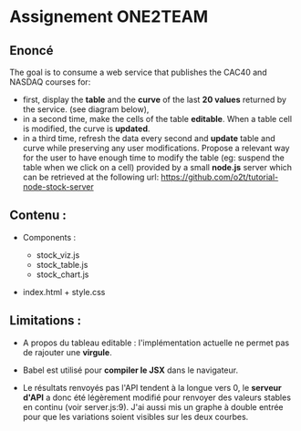 # Assignement ONE2TEAM

## Enoncé

The goal is to consume a web service that publishes the CAC40 and NASDAQ courses for:
- first, display the __table__ and the __curve__ of the last __20 values__ returned by the service. (see diagram below),
- in a second time, make the cells of the table __editable__. When a table cell is modified, the curve is __updated__.
- in a third time, refresh the data every second and __update__ table and curve while preserving any user modifications.
Propose a relevant way for the user to have enough time to modify the table (eg: suspend the table when we click on a cell)
provided by a small __node.js__ server which can be retrieved at the following url: https://github.com/o2t/tutorial-node-stock-server


## Contenu :

- Components :
    * stock_viz.js
    * stock_table.js
    * stock_chart.js

- index.html + style.css


## Limitations :

- A propos du tableau editable : l'implémentation actuelle ne permet pas de rajouter une __virgule__.

- Babel est utilisé pour __compiler le JSX__ dans le navigateur.

- Le résultats renvoyés pas l'API tendent à la longue vers 0, le __serveur d'API__ a donc été légèrement modifié pour renvoyer des valeurs stables en continu (voir server.js:9). J'ai aussi mis un graphe à double entrée pour que les variations soient visibles sur les deux courbes.
